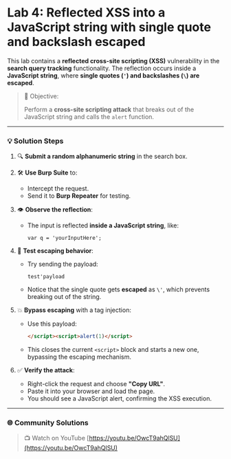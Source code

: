# Lab 4: Reflected XSS into a JavaScript string with single quote and backslash escaped

This lab contains a **reflected cross-site scripting (XSS)** vulnerability in the **search query tracking** functionality. The reflection occurs inside a **JavaScript string**, where **single quotes (`'`) and backslashes (`\`) are escaped**.

> 🎯 Objective:
> 
> 
> Perform a **cross-site scripting attack** that breaks out of the JavaScript string and calls the `alert` function.
> 

---

### 💡 **Solution Steps**

1. 🔍 **Submit a random alphanumeric string** in the search box.
2. 🛠️ **Use Burp Suite** to:
    - Intercept the request.
    - Send it to **Burp Repeater** for testing.
3. 👁️ **Observe the reflection**:
    - The input is reflected **inside a JavaScript string**, like:
        
        ```
        var q = 'yourInputHere';
        
        ```
        
4. 🧪 **Test escaping behavior**:
    - Try sending the payload:
        
        ```
        test'payload
        
        ```
        
    - Notice that the single quote gets **escaped** as `\'`, which prevents breaking out of the string.
5. 💥 **Bypass escaping** with a tag injection:
    - Use this payload:
        
        ```html
        </script><script>alert(1)</script>
        
        ```
        
    - This closes the current `<script>` block and starts a new one, bypassing the escaping mechanism.
6. ✅ **Verify the attack**:
    - Right-click the request and choose **"Copy URL"**.
    - Paste it into your browser and load the page.
    - You should see a JavaScript alert, confirming the XSS execution.

---

### 🌐 **Community Solutions**

> 📺 Watch on YouTube
[https://youtu.be/OwcT9ahQlSU](https://youtu.be/OwcT9ahQlSU)
>